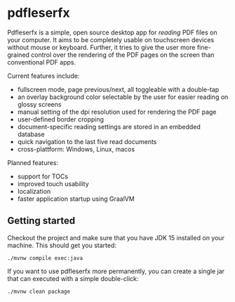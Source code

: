 # pdfleserfx

Pdfleserfx is a simple, open source desktop app for *reading* PDF files on your computer. It aims 
to be completely usable on touchscreen devices without mouse or keyboard. Further, it tries to
give the user more fine-grained control over the rendering of the PDF pages on the screen than conventional
PDF apps.

Current features include:
- fullscreen mode, page previous/next, all toggleable with a double-tap
- an overlay background color selectable by the user for easier reading on glossy screens
- manual setting of the dpi resolution used for rendering the PDF page
- user-defined border cropping
- document-specific reading settings are stored in an embedded database
- quick navigation to the last five read documents
- cross-plattform: Windows, Linux, macos

Planned features:
- support for TOCs
- improved touch usability
- localization
- faster application startup using GraalVM

## Getting started

Checkout the project and make sure that you have JDK 15 installed on your machine.
This should get you started:
```
./mvnw compile exec:java
```

If you want to use pdfleserfx more permanently, you can create a single jar that can executed with a simple double-click:
```
./mvnw clean package
```

